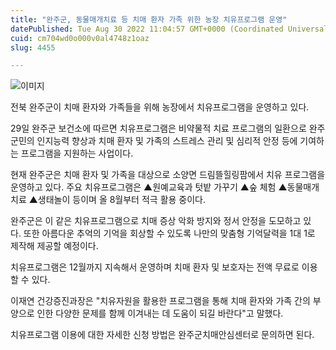 ```yaml
---
title: "완주군, 동물매개치료 등 치매 환자 가족 위한 농장 치유프로그램 운영"
datePublished: Tue Aug 30 2022 11:04:57 GMT+0000 (Coordinated Universal Time)
cuid: cm704wd0o000v0al4748z1oaz
slug: 4455

---
```



![이미지](https://cdn.hashnode.com/res/hashnode/image/upload/v1739257313502/62534d73-8337-4341-9ee9-e45232279ec1.jpeg)

전북 완주군이 치매 환자와 가족들을 위해 농장에서 치유프로그램을 운영하고 있다.

29일 완주군 보건소에 따르면 치유프로그램은 비약물적 치료 프로그램의 일환으로 완주군민의 인지능력 향상과 치매 환자 및 가족의 스트레스 관리 및 심리적 안정 등에 기여하는 프로그램을 지원하는 사업이다.

현재 완주군은 치매 환자 및 가족을 대상으로 소양면 드림뜰힐링팜에서 치유 프로그램을 운영하고 있다. 주요 치유프로그램은 ▲원예교육과 텃밭 가꾸기 ▲숲 체험 ▲동물매개치료 ▲생태놀이 등이며 올 8월부터 적극 활용 중이다.

완주군은 이 같은 치유프로그램으로 치매 증상 악화 방지와 정서 안정을 도모하고 있다. 또한 아름다운 추억의 기억을 회상할 수 있도록 나만의 맞춤형 기억달력을 1대 1로 제작해 제공할 예정이다.

치유프로그램은 12월까지 지속해서 운영하며 치매 환자 및 보호자는 전액 무료로 이용할 수 있다.

이재연 건강증진과장은 "치유자원을 활용한 프로그램을 통해 치매 환자와 가족 간의 부양으로 인한 다양한 문제를 함께 이겨내는 데 도움이 되길 바란다"고 말했다.

치유프로그램 이용에 대한 자세한 신청 방법은 완주군치매안심센터로 문의하면 된다.